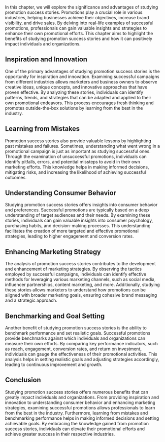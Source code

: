 
In this chapter, we will explore the significance and advantages of studying promotion success stories. Promotions play a crucial role in various industries, helping businesses achieve their objectives, increase brand visibility, and drive sales. By delving into real-life examples of successful promotions, professionals can gain valuable insights and strategies to enhance their own promotional efforts. This chapter aims to highlight the benefits of studying promotion success stories and how it can positively impact individuals and organizations.

Inspiration and Innovation
--------------------------

One of the primary advantages of studying promotion success stories is the opportunity for inspiration and innovation. Examining successful campaigns from different industries allows marketers and business owners to observe creative ideas, unique concepts, and innovative approaches that have proven effective. By analyzing these stories, individuals can identify patterns, trends, and strategies that can be adapted and applied to their own promotional endeavors. This process encourages fresh thinking and promotes outside-the-box solutions by learning from the best in the industry.

Learning from Mistakes
----------------------

Promotion success stories also provide valuable lessons by highlighting past mistakes and failures. Sometimes, understanding what went wrong in a promotional campaign is just as important as studying successful ones. Through the examination of unsuccessful promotions, individuals can identify pitfalls, errors, and potential missteps to avoid in their own marketing efforts. This knowledge helps in making informed decisions, mitigating risks, and increasing the likelihood of achieving successful outcomes.

Understanding Consumer Behavior
-------------------------------

Studying promotion success stories offers insights into consumer behavior and preferences. Successful promotions are typically based on a deep understanding of target audiences and their needs. By examining these stories, individuals can gain valuable insights into consumer psychology, purchasing habits, and decision-making processes. This understanding facilitates the creation of more targeted and effective promotional strategies, leading to higher engagement and conversion rates.

Enhancing Marketing Strategy
----------------------------

The analysis of promotion success stories contributes to the development and enhancement of marketing strategies. By observing the tactics employed by successful campaigns, individuals can identify effective methods for leveraging various marketing channels, such as social media, influencer partnerships, content marketing, and more. Additionally, studying these stories allows marketers to understand how promotions can be aligned with broader marketing goals, ensuring cohesive brand messaging and a strategic approach.

Benchmarking and Goal Setting
-----------------------------

Another benefit of studying promotion success stories is the ability to benchmark performance and set realistic goals. Successful promotions provide benchmarks against which individuals and organizations can measure their own efforts. By comparing key performance indicators, such as reach, engagement, conversion rates, and return on investment, individuals can gauge the effectiveness of their promotional activities. This analysis helps in setting realistic goals and adjusting strategies accordingly, leading to continuous improvement and growth.

Conclusion
----------

Studying promotion success stories offers numerous benefits that can greatly impact individuals and organizations. From providing inspiration and innovation to understanding consumer behavior and enhancing marketing strategies, examining successful promotions allows professionals to learn from the best in the industry. Furthermore, learning from mistakes and benchmarking performance helps in making informed decisions and setting achievable goals. By embracing the knowledge gained from promotion success stories, individuals can elevate their promotional efforts and achieve greater success in their respective industries.
